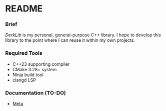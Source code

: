 # README

### Brief
_DerkLib_ is my personal, general-purpose C++ library. I hope to develop this library to the point where I can reuse it within my own projects.

### Required Tools
 - C++23 supporting compiler
 - CMake 3.28+ system
 - Ninja build tool
 - clangd LSP

### Documentation (TO-DO)
 - [Meta](#)

